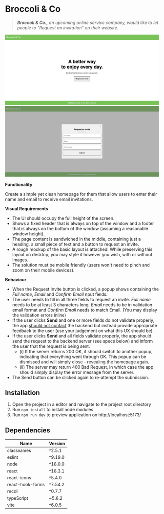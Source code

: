 # Broccoli & Co

> ***Broccoli & Co.**, an upcoming online service company, would like to let people to "Request an invitation" on their website.*

![preview_1](public/preview_1.png)
![preview_2](public/preview_2.png)

**Functionality**

Create a simple yet clean homepage for them that allow users to enter their name and email to receive email invitations.

**Visual Requirements**

- The UI should occupy the full height of the screen.
- Shows a fixed header that is always on top of the window and a footer that is always on the bottom of the window (assuming a reasonable window height).
- The page content is sandwiched in the middle, containing just a heading, a small piece of text and a button to request an invite.
- A rough mockup of the basic layout is attached. While preserving this layout on desktop, you may style it however you wish, with or without images.
- The solution must be mobile friendly (users won't need to pinch and zoom on their mobile devices).

**Behaviour**

- When the Request Invite button is clicked, a popup shows containing the _Full name_, _Email_ and _Confirm Email_ nput fields.
- The user needs to fill in all three fields to request an invite. _Full name_ needs to be at least 3 characters long. _Email_ needs to be in validation email format and _Confirm Email_ needs to match Email. (You may display the validation errors inline)
- If the user clicks **Send** and one or more fields do not validate properly, the app <u>should not contact</u> the backend but instead provide appropriate feedback to the user (use your judgement on what this UX should be).
- If the user clicks **Send** and all fields validate properly, the app should send the request to the backend server (see specs below) and inform the user that the request is being sent.
  - (i) If the server returns 200 OK, it should switch to another popup, indicating that everything went through OK. This popup can be dismissed
    and will simply close - revealing the homepage again.
  - (ii) The server may return 400 Bad Request, in which case the app should simply display the error message from the server.
- The Send button can be clicked again to re-attempt the submission.

## Installation

1. Open the project in a editor and navigate to the project root directory
2. Run `npm install` to install node modules
3. Run `npm run dev` to preview application on http://localhost:5173/

## Dependencies

| Name             | Version |
| ---------------- | ------- |
| classnames       | ^2.5.1  |
| eslint           | ^9.19.0 |
| node             | ^18.0.0 |
| react            | ^18.3.1 |
| react-icons      | ^5.4.0  |
| react-hook-forms | ^7.54.2 |
| recoil           | ^0.7.7  |
| typeScript       | ~5.6.2  |
| vite             | ^6.0.5  |
